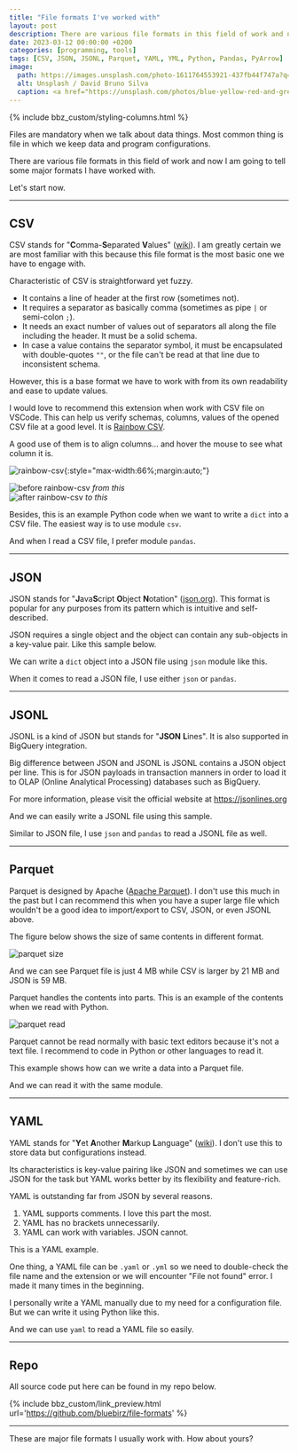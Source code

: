 ```yaml
---
title: "File formats I've worked with"
layout: post
description: There are various file formats in this field of work and now I am going to tell some major formats I have worked with.
date: 2023-03-12 00:00:00 +0200
categories: [programming, tools]
tags: [CSV, JSON, JSONL, Parquet, YAML, YML, Python, Pandas, PyArrow]
image:
  path: https://images.unsplash.com/photo-1611764553921-437fb44f747a?q=80&w=2070&auto=format&fit=crop&ixlib=rb-4.0.3&ixid=M3wxMjA3fDB8MHxwaG90by1wYWdlfHx8fGVufDB8fHx8fA%3D%3D
  alt: Unsplash / David Bruno Silva
  caption: <a href="https://unsplash.com/photos/blue-yellow-red-and-green-papers-Z19vToWBDIc">Unsplash / David Bruno Silva</a>
---
```


{% include bbz_custom/styling-columns.html %}

Files are mandatory when we talk about data things. Most common thing is file in which we keep data and program configurations.

There are various file formats in this field of work and now I am going to tell some major formats I have worked with.

Let's start now.

---

## CSV

CSV stands for "**C**omma-**S**eparated **V**alues" ([wiki](https://en.wikipedia.org/wiki/Comma-separated_values)). I am greatly certain we are most familiar with this because this file format is the most basic one we have to engage with.

Characteristic of CSV is straightforward yet fuzzy.

- It contains a line of header at the first row (sometimes not).
- It requires a separator as basically comma (sometimes as pipe `|` or semi-colon `;`).
- It needs an exact number of values out of separators all along the file including the header. It must be a solid schema.
- In case a value contains the separator symbol, it must be encapsulated with double-quotes `""`, or the file can't be read at that line due to inconsistent schema.

However, this is a base format we have to work with from its own readability and ease to update values.

<script src="https://gist.github.com/bluebirz/f5efdd35f392cfe93faa9db39e452e26.js?file=sample-csv.csv"></script>

I would love to recommend this extension when work with CSV file on VSCode. This can help us verify schemas, columns, values of the opened CSV file at a good level. It is [Rainbow CSV](https://marketplace.visualstudio.com/items?itemName=mechatroner.rainbow-csv).

A good use of them is to align columns... and hover the mouse to see what column it is.

![rainbow-csv](https://bluebirzdotnet.s3.ap-southeast-1.amazonaws.com/file-formats/csv-rainbow-palette.png){:style="max-width:66%;margin:auto;"}

<div class="row">
    <div class="col-2">
        <img src="https://bluebirzdotnet.s3.ap-southeast-1.amazonaws.com/file-formats/csv-rainbow-align.png" alt="before rainbow-csv" loading="lazy">
        <em>from this</em>
    </div>
 <div class="col-2">
        <img src='https://bluebirzdotnet.s3.ap-southeast-1.amazonaws.com/file-formats/csv-rainbow-hover.png' alt="after rainbow-csv" loading="lazy">
        <em>to this</em>
    </div>
</div>

Besides, this is an example Python code when we want to write a `dict` into a CSV file. The easiest way is to use module `csv`.

<script src="https://gist.github.com/bluebirz/f5efdd35f392cfe93faa9db39e452e26.js?file=write-csv.py"></script>

And when I read a CSV file, I prefer module `pandas`.

<script src="https://gist.github.com/bluebirz/f5efdd35f392cfe93faa9db39e452e26.js?file=read-csv.py"></script>

---

## JSON

JSON stands for "**J**ava**S**cript **O**bject **N**otation" ([json.org](https://www.json.org/json-en.html)). This format is popular for any purposes from its pattern which is intuitive and self-described.

JSON requires a single object and the object can contain any sub-objects in a key-value pair. Like this sample below.

<script src="https://gist.github.com/bluebirz/f5efdd35f392cfe93faa9db39e452e26.js?file=sample-json.json"></script>

We can write a `dict` object into a JSON file using `json` module like this.

<script src="https://gist.github.com/bluebirz/f5efdd35f392cfe93faa9db39e452e26.js?file=write-json.py"></script>

When it comes to read a JSON file, I use either `json` or `pandas`.

<script src="https://gist.github.com/bluebirz/f5efdd35f392cfe93faa9db39e452e26.js?file=read-json.py"></script>

---

## JSONL

JSONL is a kind of JSON but stands for "**JSON** **L**ines". It is also supported in BigQuery integration.

Big difference between JSON and JSONL is JSONL contains a JSON object per line. This is for JSON payloads in transaction manners in order to load it to OLAP (Online Analytical Processing) databases such as BigQuery.

<script src="https://gist.github.com/bluebirz/f5efdd35f392cfe93faa9db39e452e26.js?file=sample-jsonl.jsonl"></script>

For more information, please visit the official website at <https://jsonlines.org>

And we can easily write a JSONL file using this sample.

<script src="https://gist.github.com/bluebirz/f5efdd35f392cfe93faa9db39e452e26.js?file=write-jsonl.py"></script>

Similar to JSON file, I use `json` and `pandas` to read a JSONL file as well.

<script src="https://gist.github.com/bluebirz/f5efdd35f392cfe93faa9db39e452e26.js?file=read-jsonl.py"></script>

---

## Parquet

Parquet is designed by Apache ([Apache Parquet](https://parquet.apache.org/)). I don't use this much in the past but I can recommend this when you have a super large file which wouldn't be a good idea to import/export to CSV, JSON, or even JSONL above.

The figure below shows the size of same contents in different format.

![parquet size](https://bluebirzdotnet.s3.ap-southeast-1.amazonaws.com/file-formats/size-compare.png)

And we can see Parquet file is just 4 MB while CSV is larger by 21 MB and JSON is 59 MB.

Parquet handles the contents into parts. This is an example of the contents when we read with Python.

![parquet read](https://bluebirzdotnet.s3.ap-southeast-1.amazonaws.com/file-formats/parquet-read.png)

Parquet cannot be read normally with basic text editors because it's not a text file. I recommend to code in Python or other languages to read it.

This example shows how can we write a data into a Parquet file.

<script src="https://gist.github.com/bluebirz/f5efdd35f392cfe93faa9db39e452e26.js?file=write-parquet.py"></script>

And we can read it with the same module.

<script src="https://gist.github.com/bluebirz/f5efdd35f392cfe93faa9db39e452e26.js?file=read-parquet.py"></script>

---

## YAML

YAML stands for "**Y**et **A**nother **M**arkup **L**anguage" ([wiki](https://en.wikipedia.org/wiki/YAML)). I don't use this to store data but configurations instead.

Its characteristics is key-value pairing like JSON and sometimes we can use JSON for the task but YAML works better by its flexibility and feature-rich.

YAML is outstanding far from JSON by several reasons.

1. YAML supports comments. I love this part the most.
1. YAML has no brackets unnecessarily.
1. YAML can work with variables. JSON cannot.

This is a YAML example.

<script src="https://gist.github.com/bluebirz/f5efdd35f392cfe93faa9db39e452e26.js?file=sample-yaml.yaml"></script>

One thing, a YAML file can be `.yaml` or `.yml` so we need to double-check the file name and the extension or we will encounter "File not found" error. I made it many times in the beginning.

I personally write a YAML manually due to my need for a configuration file. But we can write it using Python like this.

<script src="https://gist.github.com/bluebirz/f5efdd35f392cfe93faa9db39e452e26.js?file=write-yaml.py"></script>

And we can use `yaml` to read a YAML file so easily.

<script src="https://gist.github.com/bluebirz/f5efdd35f392cfe93faa9db39e452e26.js?file=read-yaml.py"></script>

---

## Repo

All source code put here can be found in my repo below.

{% include bbz_custom/link_preview.html url='<https://github.com/bluebirz/file-formats>' %}

---

These are major file formats I usually work with. How about yours?

